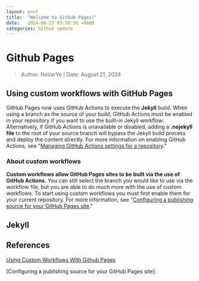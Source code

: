 ```yaml
---
layout: post
title:  "Welcome to Github Pages!"
date:   2024-08-22 03:58:56 +0800
categories: Github update
---
```


# Github Pages

> Author: NoVarYe | Date: August 21, 2024

## Using custom workflows with GitHub Pages

GitHub Pages now uses GitHub Actions to execute the **Jekyll** build. When using a branch as the source of your build, GitHub Actions must be enabled in your repository if you want to use the built-in Jekyll workflow. Alternatively, if GitHub Actions is unavailable or disabled, adding a **.nojekyll file** to the root of your source branch will bypass the Jekyll build process and deploy the content directly. For more information on enabling GitHub Actions, see "[Managing GitHub Actions settings for a repository](https://docs.github.com/en/repositories/managing-your-repositorys-settings-and-features/enabling-features-for-your-repository/managing-github-actions-settings-for-a-repository)."

### About custom workflows

**Custom workflows allow GitHub Pages sites to be built via the use of GitHub Actions.** You can still select the branch you would like to use via the workflow file, but you are able to do much more with the use of custom workflows. To start using custom workflows you must first enable them for your current repository. For more information, see "[Configuring a publishing source for your GitHub Pages site](https://docs.github.com/en/pages/getting-started-with-github-pages/configuring-a-publishing-source-for-your-github-pages-site#publishing-with-a-custom-github-actions-workflow)."

## Jekyll

## References

[Using Custom Workflows With Github Pages](https://docs.github.com/en/pages/getting-started-with-github-pages/using-custom-workflows-with-github-pages)

[Configuring a publishing source for your GitHub Pages site]:
